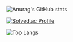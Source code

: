 <!-- <div align="center"> -->
<!-- 
<img src="https://capsule-render.vercel.app/api?type=waving&color=gradient&height=300&section=header&text=Dohee Kim's GitHub&fontSize=50&animation=fadeIn&reversal=true" /> -->
<!-- 
<font size=13>👏 Hi there!</font>
-->
![Anurag's GitHub stats](https://github-readme-stats.vercel.app/api?username=do9605)

[![Solved.ac Profile](http://mazassumnida.wtf/api/generate_badge?boj=do9600)](https://solved.ac/do9600)

![Top Langs](https://github-readme-stats.vercel.app/api/top-langs/?username=do9605&layout=compact)
<br>

<!--
### 🕹 Stack
<a href='https://github.com/do9605/'><img src="https://img.shields.io/badge/Python-3776AB?style=square&logo=Python&logoColor=white"/></a> <img src="https://img.shields.io/badge/Flask-000000?style=square&logo=Flask&logoColor=white"/></a> <a href='https://github.com/do9605/'><img src="https://img.shields.io/badge/MongoDB-47A248?style=square&logo=MongoDB&logoColor=white"/></a> 
-->

<!--
<br>

### ✉️ Cowork tool
<img src="https://img.shields.io/badge/GitHub-181717?style=square&logo=GitHub&logoColor=white"/> <a href='https://kiwi-puck-b38.notion.site/Portfolio-e7982a815d354396b78652d52153ff96'><img src="https://img.shields.io/badge/Notion-FECC00?style=square&logo=Notion&logoColor=black"/></a> <img src="https://img.shields.io/badge/Slack-4A154B?style=square&logo=Slack&logoColor=white"/>
-->



<!-- </div> -->
